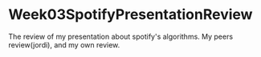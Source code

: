 # Week03SpotifyPresentationReview
The review of my presentation about spotify's algorithms. My peers review(jordi), and my own review.
